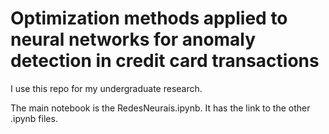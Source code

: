 # Optimization methods applied to neural networks for anomaly detection in credit card transactions
I use this repo for my undergraduate research.

The main notebook is the RedesNeurais.ipynb. It has the link to the other .ipynb files.
